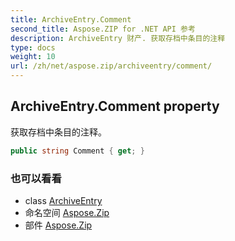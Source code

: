 ```yaml
---
title: ArchiveEntry.Comment
second_title: Aspose.ZIP for .NET API 参考
description: ArchiveEntry 财产. 获取存档中条目的注释
type: docs
weight: 10
url: /zh/net/aspose.zip/archiveentry/comment/
---
```

## ArchiveEntry.Comment property

获取存档中条目的注释。

```csharp
public string Comment { get; }
```

### 也可以看看

* class [ArchiveEntry](../)
* 命名空间 [Aspose.Zip](../../archiveentry/)
* 部件 [Aspose.Zip](../../../)


